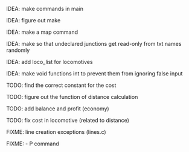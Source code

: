 IDEA: make commands in main 

IDEA: figure out make

IDEA: make a map command

IDEA: make so that undeclared junctions get read-only from txt names randomly

IDEA: add loco_list for locomotives

IDEA: make void functions int to prevent them from ignoring false input

TODO: find the correct constant for the cost

TODO: figure out the function of distance calculation

TODO: add balance and profit (economy)

TODO: fix cost in locomotive (related to distance)

FIXME: line creation exceptions (lines.c)

FIXME: - P command